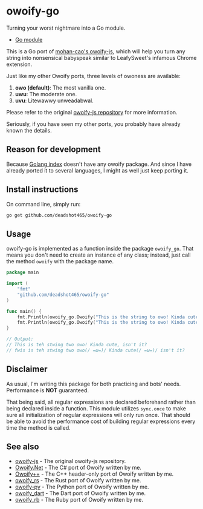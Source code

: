 # owoify-go
Turning your worst nightmare into a Go module.

- [Go module](https://github.com/deadshot465/owoify-go)

This is a Go port of [mohan-cao's owoify-js](https://github.com/mohan-cao/owoify-js), which will help you turn any string into nonsensical babyspeak similar to LeafySweet's infamous Chrome extension.

Just like my other Owoify ports, three levels of owoness are available:

1. **owo (default)**: The most vanilla one.
2. **uwu**: The moderate one.
3. **uvu**: Litewawwy unweadabwal.

Please refer to the original [owoify-js repository](https://github.com/mohan-cao/owoify-js) for more information.

Seriously, if you have seen my other ports, you probably have already known the details.

## Reason for development
Because [Golang index](https://index.golang.org/index) doesn't have any owoify package. And since I have already ported it to several languages, I might as well just keep porting it.

## Install instructions
On command line, simply run:
```bash
go get github.com/deadshot465/owoify-go
```

## Usage
owoify-go is implemented as a function inside the package `owoify_go`. That means you don't need to create an instance of any class; instead, just call the method `owoify` with the package name.
```go
package main

import (
	"fmt"
	"github.com/deadshot465/owoify-go"
)

func main() {
	fmt.Println(owoify_go.Owoify("This is the string to owo! Kinda cute, isn't it?", "owo"))
	fmt.Println(owoify_go.Owoify("This is the string to owo! Kinda cute, isn't it?", "uvu"))
}

// Output:
// This is teh stwing two owo! Kinda cute, isn't it?
// fwis is teh stwing two owo(/ =ω=)/ Kinda cute(/ =ω=)/ isn't it?
```

## Disclaimer
As usual, I'm writing this package for both practicing and bots' needs. Performance is **NOT** guaranteed.

That being said, all regular expressions are declared beforehand rather than being declared inside a function. This module utilizes `sync.once` to make sure all initialization of regular expressions will only run once. That should be able to avoid the performance cost of building regular expressions every time the method is called.

## See also
- [owoify-js](https://github.com/mohan-cao/owoify-js) - The original owoify-js repository.
- [Owoify.Net](https://www.nuget.org/packages/Owoify.Net/1.0.1) - The C# port of Owoify written by me.
- [Owoify++](https://github.com/deadshot465/OwoifyCpp) - The C++ header-only port of Owoify written by me.
- [owoify_rs](https://crates.io/crates/owoify_rs) - The Rust port of Owoify written by me.
- [owoify-py](https://pypi.org/project/owoify-py/) - The Python port of Owoify written by me.
- [owoify_dart](https://pub.dev/packages/owoify_dart) - The Dart port of Owoify written by me.
- [owoify_rb](https://rubygems.org/gems/owoify_rb) - The Ruby port of Owoify written by me.